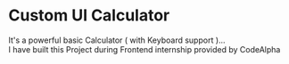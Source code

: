 # Custom UI Calculator
It's a powerful basic Calculator ( with Keyboard support )...   
I have built this Project during Frontend internship provided by CodeAlpha
